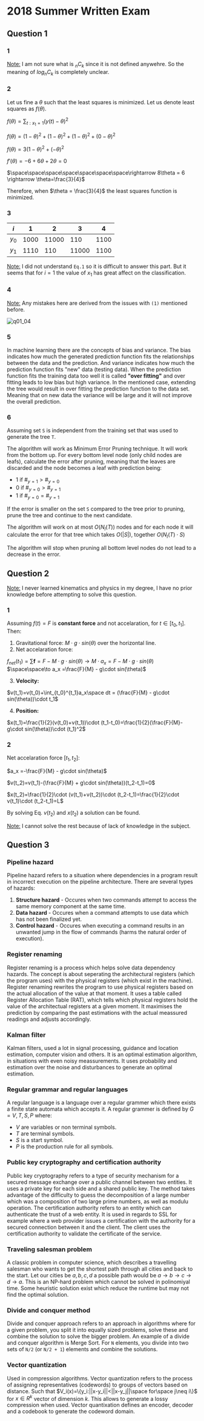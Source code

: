 # 2018 Summer Written Exam

## Question 1
### 1 
<u>Note:</u> I am not sure what is $_nC_k$ since it is not defined anywehre. So the meaning of $log_nC_k$ is completely unclear.

### 2
Let us fine a $\theta$ such that the least squares is minimized. Let us denote least squares as $f(\theta )$.

$f(\theta )=\sum_{t:x_1=1}(y(t) - \theta )^2$

$f(\theta )=(1 - \theta )^2+(1 - \theta )^2+(1 - \theta )^2+(0 - \theta )^2$

$f(\theta )=3(1 - \theta )^2+(- \theta )^2$

$f'(\theta )=-6+6\theta +2\theta = 0$

$\space\space\space\space\space\space\space\rightarrow
8\theta = 6 \rightarrow \theta=\frac{3}{4}$

Therefore, when $\theta = \frac{3}{4}$ the least squares function is minimized.

### 3
|$i$|1|2|3|4|
|-|-|-|-|-|
|$y_0$|1000|11000|110|1100|
|$y_1$|1110|110|11000|1100|

<u>Note:</u> I did not understand `Eq.1` so it is difficult to answer this part. But it seems that for $i=1$ the value of $x_1$ has great affect on the classification.

### 4
<u>Note:</u> Any mistakes here are derived from the issues with `(1)` mentioned before.

![q01_04](./e_q01_04.png)

### 5
In machine learning there are the concepts of bias and variance. The bias indicates how much the generated prediction function fits the relationships between the data and the prediction. And variance indicates how much the prediction function fits "new" data (testing data). When the prediction function fits the training data too well it is called **"over fitting"** and over fitting leads to low bias but high variance. In the mentioned case, extending the tree would result in over fitting the prediction function to the data set. Meaning that on new data the variance will be large and it will not improve the overall prediction.

### 6
Assuming set `S` is independent from the training set that was used to generate the tree `T`.

The algorithm will work as Minimum Error Pruning technique. It will work from the bottom up. For every bottom level node (only child nodes are leafs), calculate the error after pruning, meaning that the leaves are discarded and the node becomes a leaf with prediction being:
- 1 if $\#_{y=1} \gt \#_{y=0}$
- 0 if $\#_{y=0} \gt \#_{y=1}$
- 1 if $\#_{y=0} = \#_{y=1}$

If the error is smaller on the set `S` compared to the tree prior to pruning, prune the tree and continue to the next candidate. 

The algorithm will work on at most $O(N_I(T))$ nodes and for each node it will calculate the error for that tree which takes $O(|S|)$, together $O(N_I(T)\cdot S)$

The algorithm will stop when pruning all bottom level nodes do not lead to a decrease in the error.

## Question 2
<u>Note:</u> I never learned kinematics and physics in my degree, I have no prior knowledge before attempting to solve this question.
### 1
Assuming $f(t)=F$ is **constant force** and not accelaration, for $t\in [t_0,t_1]$. Then:
1. Gravitational force: $M\cdot g\cdot sin(\theta)$ over the horizontal line.
2. Net accelaration force: 

$f_{net}(t_1)=\sum \mathbf{f}=F-M\cdot g \cdot sin(\theta) \to M\cdot a_x =F-M\cdot g \cdot sin(\theta)$
$\space\space\to
a_x =\frac{F}{M} - g\cdot sin(\theta)$

3. **Velocity:**

$v(t_1)=v(t_0)+\int_{t_0}^{t_1}a_x\space dt = (\frac{F}{M} - g\cdot sin(\theta))\cdot t_1$

4. **Position:**

$x(t_1)=\frac{1}{2}(v(t_0)+v(t_1))\cdot (t_1-t_0)=\frac{1}{2}(\frac{F}{M}-g\cdot sin(\theta))\cdot (t_1)^2$

### 2
Net accelaration force $[t_1,t_2]$:

$a_x =-\frac{F}{M} - g\cdot sin(\theta)$

$v(t_2)=v(t_1)-(\frac{F}{M} + g\cdot sin(\theta))(t_2-t_1)=0$

$x(t_2)=\frac{1}{2}\cdot (v(t_1)+v(t_2))\cdot (t_2-t_1)=\frac{1}{2}\cdot v(t_1)\cdot (t_2-t_1)=L$

By solving Eq. $v(t_2)$ and $x(t_2)$ a solution can be found.

<u>Note:</u> I cannot solve the rest because of lack of knowledge in the subject.

## Question 3

### Pipeline hazard
Pipeline hazard refers to a situation where dependencies in a program result in incorrect execution on the pipeline architecture. There are several types of hazards:
1. **Structure hazard** - Occures when two commands attempt to access the same memory component at the same time.
2. **Data hazard** - Occures when a command attempts to use data which has not been finalized yet.
3. **Control hazard** - Occures when executing a command results in an unwanted jump in the flow of commands (harms the natural order of execution).

### Register renaming
Register renaming is a process which helps solve data dependency hazards. The concept is about seperating the architectural registers (which the program uses) with the physical registers (which exist in the machine). Register renaming rewrites the program to use physical registers based on the actual allocation of the value at that moment. It uses a table called Register Allocation Table (RAT), which tells which physical registers hold the value of the architectual registers at a given moment. It maximises the prediction by comparing the past estimations with the actual meassured readings and adjusts accordingly.

### Kalman filter
Kalman filters, used a lot in signal processing, guidance and location estimation, computer vision and others. It is an optimal estimation algorithm, in situations with even noisy meassurements. It uses probability and estimation over the noise and disturbances to generate an optimal estimation. 

### Regular grammar and regular languages
A regular language is a language over a regular grammer which there exists a finite state automata which accepts it. A regular grammer is defined by $G={V,T,S,P}$ where:
- $V$ are variables or non terminal symbols.
- $T$ are terminal symbols.
- $S$ is a start symbol.
- $P$ is the production rule for all symbols.

### Public key cryptography and certification authority
Public key cryptography refers to a type of security mechanism for a secured message exchange over a public channel between two entities. It uses a private key for each side and a shared public key. The method takes advantage of the difficulty to guess the decomposition of a large number which was a composition of two large prime numbers, as well as modulu operation. The certification authority refers to an entity which can authenticate the trust of a web entity. It is used in regards to SSL for example where a web provider issues a certification with the authority for a secured connection between it and the client. The client uses the certification authority to validate the certificate of the service.

### Traveling salesman problem
A classic problem in computer science, which describes a travelling salesman who wants to get the shortest path through all cities and back to the start. Let our cities be ${a,b,c,d}$ a possible path would be $a\rightarrow b \rightarrow c \rightarrow d \rightarrow a$. This is an NP-hard problem which cannot be solved in polinomiyal time. Some heuristic solution exist which reduce the runtime but may not find the optimal solution.

### Divide and conquer method
Divide and conquer approach refers to an approach in algorithms where for a given problem, you split it into equally sized problems, solve these and combine the solution to solve the bigger problem. An example of a divide and conquer algorithm is Merge Sort. For `N` elements, you divide into two sets of `N/2` (or `N/2 + 1`) elements and combine the solutions.

### Vector quantization
Used in compression algorithms. Vector quantization refers to the process of assigning representatives (codewords) to groups of vectors based on distance. Such that $V_i(x)=\{y_i:||x-y_i||<||x-y_j||\space for\space j\neq i\}$ for $x\in R^k$ vector of dimension $k$. This allows to generate a lossy compression when used. Vector quantixation defines an encoder, decoder and a codebook to generate the codeword domain.
